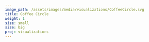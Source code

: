```yaml
---
image_path: /assets/images/media/visualizations/CoffeeCircle.svg
title: Coffee Circle
weight: 1
size: small
size: big
proj: visualizations
---
```

